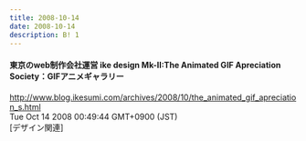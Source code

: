 ```yaml
---
title: 2008-10-14
date: 2008-10-14
description: B! 1
---
```


#### 東京のweb制作会社運営 ike design Mk-II:The Animated GIF Apreciation Society：GIFアニメギャラリー
http://www.blog.ikesumi.com/archives/2008/10/the_animated_gif_apreciation_s.html<br>
Tue Oct 14 2008 00:49:44 GMT+0900 (JST)<br>
[デザイン関連]


